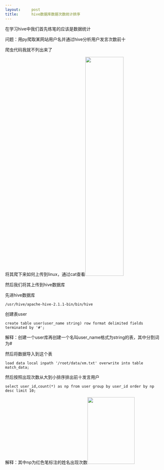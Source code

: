 ```yaml
---
layout:     post
title:      hive数据库数据次数统计排序
---
```

<div id="article_content" class="article_content clearfix csdn-tracking-statistics" data-pid="blog" data-mod="popu_307" data-dsm="post">
								            <link rel="stylesheet" href="https://csdnimg.cn/release/phoenix/template/css/ck_htmledit_views-f76675cdea.css">
						<div class="htmledit_views" id="content_views">
                <p>在学习hive中我们首先练笔的应该是数据统计</p>

<p>问题：用py爬取某网站用户名并通过hive分析用户发言次数前十</p>

<p>爬虫代码我就不列出来了</p>

<p>将其爬下来如何上传到linux，通过cat查看<img alt="" class="has" height="715" src="https://img-blog.csdnimg.cn/20181112104134784.png" width="125"></p>

<p>然后我们将其上传到hive数据库</p>

<p>先进hive数据库</p>

<pre class="has">
<code>/usr/hive/apache-hive-2.1.1-bin/bin/hive</code></pre>

<p>创建表user</p>

<pre class="has">
<code>create table user(user_name string) row format delimited fields terminated by '#';</code></pre>

<p>解释：创建一个user库再创建一个名叫user_name格式为string的表，其中分割词为#</p>

<p>然后将数据导入到这个表</p>

<pre class="has">
<code>load data local inpath '/root/data/xm.txt' overwrite into table match_data;</code></pre>

<p>然后按照出现次数从大到小排序排出前十发言用户</p>

<pre class="has">
<code>select user_id,count(*) as np from user group by user_id order by np desc limit 10;</code></pre>

<p>解释：其中np为红色笔标注的姓名出现次数<img alt="" class="has" height="218" src="https://img-blog.csdnimg.cn/20181112105512220.png" width="154"></p>            </div>
                </div>